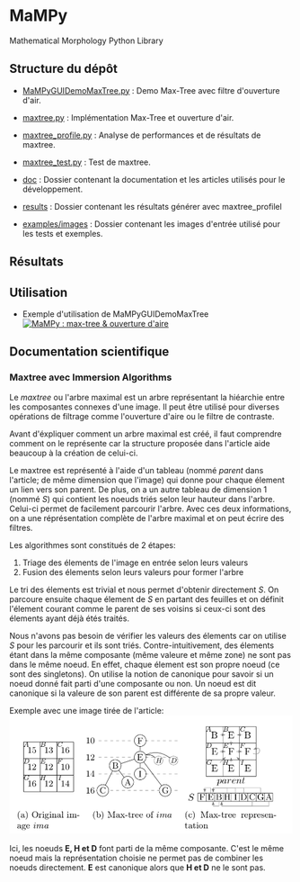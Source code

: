 # MaMPy
Mathematical Morphology Python Library

## Structure du dépôt

* [MaMPyGUIDemoMaxTree.py](MaMPyGUIDemoMaxTree.py) : Demo Max-Tree avec filtre d'ouverture d'air.
* [maxtree.py](maxtree.py) : Implémentation Max-Tree et ouverture d'air.
* [maxtree_profile.py](maxtree_profile.py) : Analyse de performances et de résultats de maxtree.
* [maxtree_test.py](maxtree_test.py) : Test de maxtree.

* [doc](doc) : Dossier contenant la documentation et les articles utilisés pour le développement.
* [results](results) : Dossier contenant les résultats générer avec maxtree_profilel
* [examples/images](examples/images) : Dossier contenant les images d'entrée utilisé pour les tests et exemples.

## Résultats

## Utilisation

* Exemple d'utilisation de MaMPyGUIDemoMaxTree  
[![MaMPy : max-tree & ouverture d'aire](https://img.youtube.com/vi/4NmaUEBlBkI/0.jpg)](https://youtu.be/4NmaUEBlBkI)


## Documentation scientifique

### Maxtree avec Immersion Algorithms

Le *maxtree* ou l'arbre maximal est un arbre représentant la hiéarchie entre les composantes connexes d'une image. Il
peut être utilisé pour diverses opérations de filtrage comme l'ouverture d'aire ou le filtre de contraste.

Avant d'éxpliquer comment un arbre maximal est créé, il faut comprendre comment on le représente car la structure 
proposée dans l'article aide beaucoup à la création de celui-ci.

Le maxtree est représenté à l'aide d'un tableau (nommé *parent* dans l'article; de même dimension que l'image) qui 
donne pour chaque élement un lien vers son parent.
De plus, on a un autre tableau de dimension 1 (nommé *S*) qui contient les noeuds triés selon leur hauteur dans l'arbre. 
Celui-ci permet de facilement parcourir l'arbre.
Avec ces deux informations, on a une réprésentation complète de l'arbre maximal et on peut écrire des filtres.

Les algorithmes sont constitués de 2 étapes:
1. Triage des élements de l'image en entrée selon leurs valeurs
2. Fusion des élements selon leurs valeurs pour former l'arbre

Le tri des élements est trivial et nous permet d'obtenir directement *S*. On parcoure ensuite chaque élement de *S* en 
partant des feuilles et on définit l'élement courant comme le parent de ses voisins si ceux-ci sont des élements ayant
déjà étés traités.

Nous n'avons pas besoin de vérifier les valeurs des élements car on utilise *S* pour les parcourir et ils sont triés.
Contre-intuitivement, des élements étant dans la même composante (même valeure et même zone) ne sont pas dans le même noeud.
En effet, chaque élement est son propre noeud (ce sont des singletons). On utilise la notion de canonique pour savoir si un noeud donné fait parti 
d'une composante ou non. Un noeud est dit canonique si la valeure de son parent est différente de sa propre valeur.

Exemple avec une image tirée de l'article:
![](doc/maxtree_representation.png)

Ici, les noeuds **E, H et D** font parti de la même composante. C'est le même noeud mais la représentation choisie ne 
permet pas de combiner les noeuds directement. **E** est canonique alors que **H et D** ne le sont pas.

